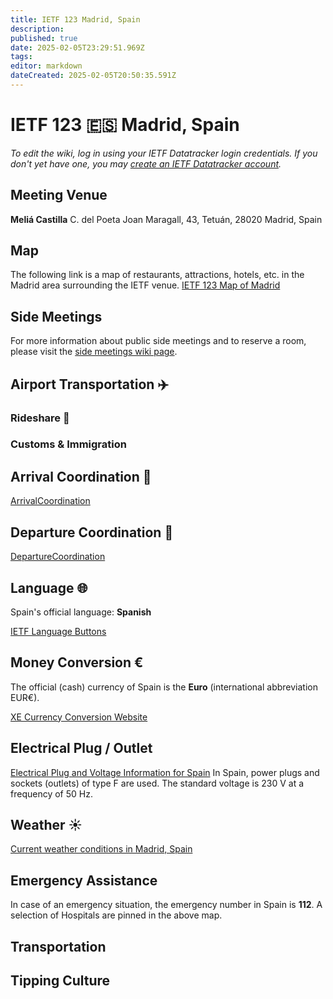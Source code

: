 ```yaml
---
title: IETF 123 Madrid, Spain
description: 
published: true
date: 2025-02-05T23:29:51.969Z
tags: 
editor: markdown
dateCreated: 2025-02-05T20:50:35.591Z
---
```


# IETF 123 :es: Madrid, Spain 
*To edit the wiki, log in using your IETF Datatracker login credentials. If you don't yet have one, you may [create an IETF Datatracker account](https://datatracker.ietf.org/accounts/create/).*

## Meeting Venue
**Meliá Castilla**
C. del Poeta Joan Maragall, 
43, Tetuán, 28020 
Madrid, Spain

## Map
The following link is a map of restaurants, attractions, hotels, etc. in the Madrid area surrounding the IETF venue. 
[IETF 123 Map of Madrid](https://www.google.com/maps/d/edit?mid=102JuLhlShMRQjo64ygpH223ifcjkyXc&usp=sharing)

## Side Meetings
For more information about public side meetings and to reserve a room, please visit the [side meetings wiki page](/meeting/123/sidemeetings).

## Airport Transportation :airplane:

### Rideshare :taxi:

### Customs & Immigration

## Arrival Coordination :flight_arrival:
[ArrivalCoordination](/meeting/123/ArrivalCoordination)

## Departure Coordination :flight_departure:
[DepartureCoordination](/meeting/123/DepartureCoordination)

## Language :globe_with_meridians:
Spain's official language: **Spanish**

[IETF Language Buttons](/meeting/buttons) 

## Money Conversion €
The official (cash) currency of Spain is the **Euro** (international abbreviation EUR€).

[XE Currency Conversion Website](https://www.xe.com/currencyconverter/convert/?Amount=1&From=USD&To=EUR)

 ## Electrical Plug / Outlet 
[Electrical Plug and Voltage Information for Spain](https://www.power-plugs-sockets.com/us/spain/) 
In Spain, power plugs and sockets (outlets) of type F are used. The standard voltage is 230 V at a frequency of 50 Hz.

## Weather :sunny: 
[Current weather conditions in Madrid, Spain](https://www.accuweather.com/en/es/madrid/308526/weather-forecast/308526)
 
## Emergency Assistance
In case of an emergency situation, the emergency number in Spain is **112**.
A selection of Hospitals are pinned in the above map.  

## Transportation


## Tipping Culture


